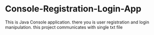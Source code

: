 # Console-Registration-Login-App
This is Java Console application. there you is user registration and login manipulation. this project communicates with single txt file    
